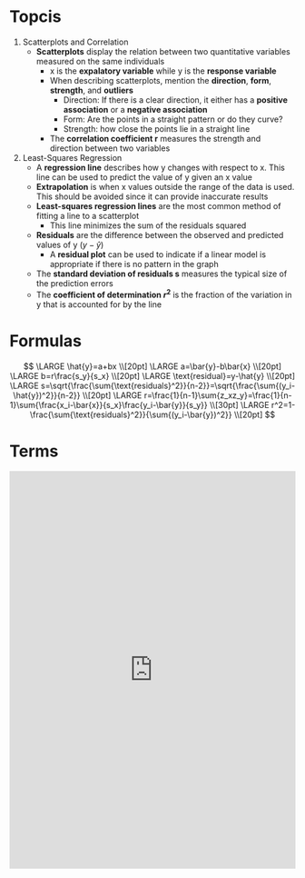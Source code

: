 # Topcis
1. Scatterplots and Correlation
    * **Scatterplots** display the relation between two quantitative variables measured on the same individuals
        * x is the **expalatory variable** while y is the **response variable**
        * When describing scatterplots, mention the **direction**, **form**, **strength**, and **outliers**
            * Direction: If there is a clear direction, it either has a **positive association** or a **negative association**
            * Form: Are the points in a straight pattern or do they curve?
            * Strength: how close the points lie in a straight line
        * The **correlation coefficient r** measures the strength and direction between two variables
2. Least-Squares Regression
    * A **regression line** describes how y changes with respect to x. This line can be used to predict the value of y given an x value
    * **Extrapolation** is when x values outside the range of the data is used. This should be avoided since it can provide inaccurate results
    * **Least-squares regression lines** are the most common method of fitting a line to a scatterplot
        * This line minimizes the sum of the residuals squared
    * **Residuals** are the difference between the observed and predicted values of y ($y-\hat{y}$)
        * A **residual plot** can be used to indicate if a linear model is appropriate if there is no pattern in the graph
    * The **standard deviation of residuals s** measures the typical size of the prediction errors
    * The **coefficient of determination $r^2$** is the fraction of the variation in y that is accounted for by the line
# Formulas

$$
\LARGE
\hat{y}=a+bx
\\[20pt]
\LARGE
a=\bar{y}-b\bar{x}
\\[20pt]
\LARGE
b=r\frac{s_y}{s_x}
\\[20pt]
\LARGE
\text{residual}=y-\hat{y}
\\[20pt]
\LARGE
s=\sqrt{\frac{\sum{\text{residuals}^2}}{n-2}}=\sqrt{\frac{\sum{(y_i-\hat{y})^2}}{n-2}}
\\[20pt]
\LARGE
r=\frac{1}{n-1}\sum{z_xz_y}=\frac{1}{n-1}\sum{\frac{x_i-\bar{x}}{s_x}\frac{y_i-\bar{y}}{s_y}}
\\[30pt]
\LARGE
r^2=1-\frac{\sum{\text{residuals}^2}}{\sum{(y_i-\bar{y})^2}}
\\[20pt]
$$

# Terms
<iframe src="https://quizlet.com/346093227/flashcards/embed" height="700" width="100%" style="border:0"></iframe>